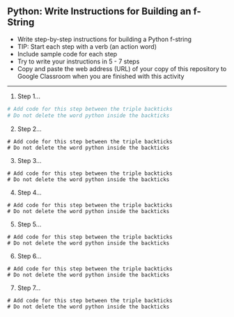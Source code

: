 ## Python: Write Instructions for Building an f-String

- Write step-by-step instructions for building a Python f-string
- TIP: Start each step with a verb (an action word)
- Include sample code for each step
- Try to write your instructions in 5 - 7 steps
- Copy and paste the web address (URL) of your copy of this repository to Google Classroom when you are finished with this activity
---
1. Step 1...
```python
# Add code for this step between the triple backticks
# Do not delete the word python inside the backticks
```
2. Step 2...
```
# Add code for this step between the triple backticks
# Do not delete the word python inside the backticks
```
3. Step 3...
```
# Add code for this step between the triple backticks
# Do not delete the word python inside the backticks
```
4. Step 4...
```
# Add code for this step between the triple backticks
# Do not delete the word python inside the backticks
```
5. Step 5...
```
# Add code for this step between the triple backticks
# Do not delete the word python inside the backticks
```
6. Step 6...
```
# Add code for this step between the triple backticks
# Do not delete the word python inside the backticks
```
7. Step 7...
```
# Add code for this step between the triple backticks
# Do not delete the word python inside the backticks
```

